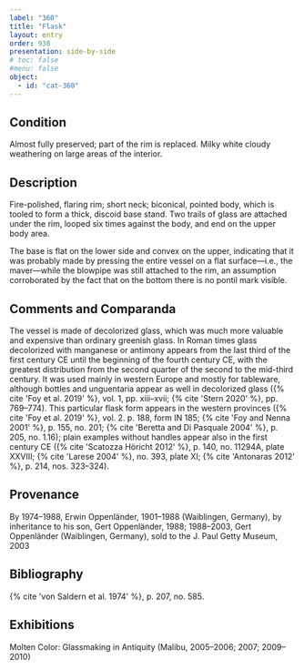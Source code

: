 ```yaml
---
label: "360"
title: "Flask"
layout: entry
order: 938
presentation: side-by-side
# toc: false
#menu: false 
object:
  - id: "cat-360"
---
```


## Condition

Almost fully preserved; part of the rim is replaced. Milky white cloudy weathering on large areas of the interior.

## Description

Fire-polished, flaring rim; short neck; biconical, pointed body, which is tooled to form a thick, discoid base stand. Two trails of glass are attached under the rim, looped six times against the body, and end on the upper body area.

The base is flat on the lower side and convex on the upper, indicating that it was probably made by pressing the entire vessel on a flat surface—i.e., the maver—while the blowpipe was still attached to the rim, an assumption corroborated by the fact that on the bottom there is no pontil mark visible.

## Comments and Comparanda

The vessel is made of decolorized glass, which was much more valuable and expensive than ordinary greenish glass. In Roman times glass decolorized with manganese or antimony appears from the last third of the first century CE until the beginning of the fourth century CE, with the greatest distribution from the second quarter of the second to the mid-third century. It was used mainly in western Europe and mostly for tableware, although bottles and unguentaria appear as well in decolorized glass ({% cite 'Foy et al. 2019' %}, vol. 1, pp. xiii–xvii; {% cite 'Stern 2020' %}, pp. 769–774). This particular flask form appears in the western provinces ({% cite 'Foy et al. 2019' %}, vol. 2. p. 188, form IN 185; {% cite 'Foy and Nenna 2001' %}, p. 155, no. 201; {% cite 'Beretta and Di Pasquale 2004' %}, p. 205, no. 1.16); plain examples without handles appear also in the first century CE ({% cite 'Scatozza Höricht 2012' %}, p. 140, no. 11294A, plate XXVIII; {% cite 'Larese 2004' %}, no. 393, plate XI; {% cite 'Antonaras 2012' %}, p. 214, nos. 323–324).

## Provenance

By 1974–1988, Erwin Oppenländer, 1901–1988 (Waiblingen, Germany), by inheritance to his son, Gert Oppenländer, 1988; 1988–2003, Gert Oppenländer (Waiblingen, Germany), sold to the J. Paul Getty Museum, 2003

## Bibliography

{% cite 'von Saldern et al. 1974' %}, p. 207, no. 585.

## Exhibitions

Molten Color: Glassmaking in Antiquity (Malibu, 2005–2006; 2007; 2009–2010)